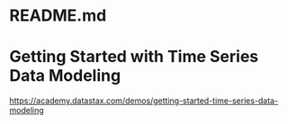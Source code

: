 README.md
=========


# Getting Started with Time Series Data Modeling
https://academy.datastax.com/demos/getting-started-time-series-data-modeling

